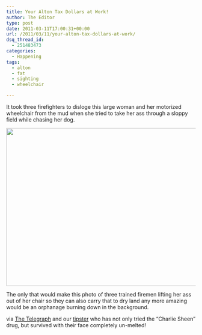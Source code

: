 ```yaml
---
title: Your Alton Tax Dollars at Work!
author: The Editor
type: post
date: 2011-03-11T17:00:31+00:00
url: /2011/03/11/your-alton-tax-dollars-at-work/
dsq_thread_id:
  - 251483473
categories:
  - Happening
tags:
  - alton
  - fat
  - sighting
  - wheelchair

---
```

It took three firefighters to disloge this large woman and her motorized wheelchair from the mud when she tried to take her ass through a sloppy field while chasing her dog.

[<img class="aligncenter size-full wp-image-9266" title="wheelchair-chair-alton-wo" src="http://media.punchingkitty.com/wordpress/2011/03/wheelchair-chair-alton-wo.jpg" alt="" width="560" height="420" />][1]

The only that would make this photo of three trained firemen lifting her ass out of her chair so they can also carry that to dry land any more amazing would be an orphanage burning down in the background.

via <a href="http://www.thetelegraph.com/news/wheelchair-51294-chair-alton.html" target="_blank">The Telegraph</a> and our <a href="http://punchingkitty.com/tips" target="_blank">tipster</a> who has not only tried the &#8220;Charlie Sheen&#8221; drug, but survived with their face completely un-melted!

 [1]: http://media.punchingkitty.com/wordpress/2011/03/wheelchair-chair-alton-wo.jpg